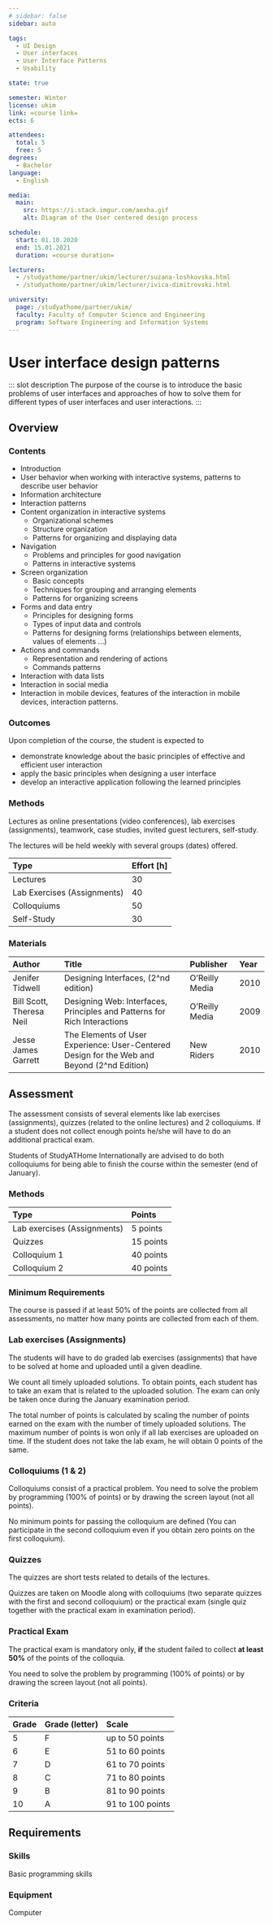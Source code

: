 ```yaml
---
# sidebar: false
sidebar: auto

tags:
  - UI Design
  - User interfaces 
  - User Interface Patterns
  - Usability

state: true

semester: Winter
license: ukim
link: =course link=
ects: 6

attendees:
  total: 5
  free: 5
degrees:
  - Bachelor
language:
  - English

media:
  main:
    src: https://i.stack.imgur.com/aexha.gif
    alt: Diagram of the User centered design process

schedule:
  start: 01.10.2020
  end: 15.01.2021
  duration: =course duration=

lecturers:
  - /studyathome/partner/ukim/lecturer/suzana-loshkovska.html
  - /studyathome/partner/ukim/lecturer/ivica-dimitrovski.html

university:
  page: /studyathome/partner/ukim/
  faculty: Faculty of Computer Science and Engineering
  program: Software Engineering and Information Systems
---
```


# User interface design patterns

::: slot description
The purpose of the course is to introduce the basic problems of user interfaces and approaches of how to solve them for different types of user interfaces and user interactions.
:::

## Overview

### Contents

* Introduction
* User behavior when working with interactive systems, patterns to describe user behavior
* Information architecture
* Interaction patterns
* Content organization in interactive systems
  * Organizational schemes
  * Structure organization
  * Patterns for organizing and displaying data
* Navigation
  * Problems and principles for good navigation
  * Patterns in interactive systems
* Screen organization
    * Basic concepts
    * Techniques for grouping and arranging elements
     * Patterns for organizing screens
* Forms and data entry
  * Principles for designing forms
  * Types of input data and controls
  * Patterns for designing forms (relationships between elements, values of elements ...)
* Actions and commands
  * Representation and rendering of actions
  * Commands patterns
* Interaction with data lists
* Interaction in social media
* Interaction in mobile devices, features of the interaction in mobile devices, interaction patterns.

### Outcomes

Upon completion of the course, the student is expected to

- demonstrate knowledge about the basic principles of effective and efficient user interaction
- apply the basic principles when designing a user interface
- develop an interactive application following the learned principles

### Methods

Lectures as online presentations (video conferences), lab exercises (assignments), teamwork, case studies, invited guest lecturers, self-study.  

The lectures will be held weekly with several groups (dates) offered.

| Type                       | Effort \[h\] |
| :------------------------- | :----------- |
| Lectures                   | 30           |
| Lab Exercises (Assignments)                 | 40           |
| Colloquiums                | 50           |
| Self-Study              | 30           |

### Materials

| Author                   | Title                                                                                        | Publisher      | Year |
| :----------------------- | :------------------------------------------------------------------------------------------- | :------------- | :--- |
| Jenifer Tidwell          | Designing Interfaces, (2^nd edition)                                                        | O’Reilly Media | 2010 |
| Bill Scott, Theresa Neil | Designing Web: Interfaces, Principles and Patterns for Rich Interactions                      | O’Reilly Media | 2009 |
| Jesse James Garrett      | The Elements of User Experience: User-Centered Design for the Web and Beyond (2^nd Edition) | New Riders     | 2010 |

## Assessment

The assessment consists of several elements like lab exercises (assignments), quizzes (related to the online lectures) and 2 colloquiums. If a student does not collect enough points he/she will have to do an additional practical exam.

Students of StudyATHome Internationally are advised to do both colloquiums for being able to finish the course within the semester (end of January).

### Methods

| Type                  | Points |
| :-------------------- | :------------- |
| Lab exercises (Assignments)        | 5 points      |
| Quizzes |15 points      |
| Colloquium 1            | 40 points      |
| Colloquium 2            | 40 points      |

### Minimum Requirements

The course is passed if at least 50% of the points are collected from all assessments, no matter how many points are collected from each of them.

### Lab exercises (Assignments)

The students will have to do graded lab exercises (assignments) that have to be solved at home and uploaded until a given deadline.

We count all timely uploaded solutions. To obtain points, each student has to take an exam that is related to the uploaded solution.
The exam can only be taken once during the January examination period.

The total number of points is calculated by scaling the number of points earned on the exam with the number of timely uploaded solutions. The maximum number of points is won only if all lab exercises are uploaded on time. If the student does not take the lab exam, he will obtain 0 points of the same.

### Colloquiums (1 & 2)

Colloquiums consist of a practical problem. You need to solve the problem by programming (100% of points) or by drawing the screen layout (not all points).

No minimum points for passing the colloquium are defined (You can participate in the second colloquium even if you obtain zero points on the first colloquium).

### Quizzes

The quizzes are short tests related to details of the lectures.

Quizzes are taken on Moodle along with colloquiums (two separate quizzes with the first and second colloquium) or the practical exam (single quiz together with the practical exam in examination period).

### Practical Exam

The practical exam is mandatory only, **if** the student failed to collect **at least 50%** of the points of the colloquia.

You need to solve the problem by programming (100% of points) or by drawing the screen layout (not all points).

### Criteria

| Grade | Grade (letter) | Scale            |
| :---- | :------------- | :--------------- |
| 5     | F              | up to 50 points  |
| 6     | E              | 51 to 60 points  |
| 7     | D              | 61 to 70 points  |
| 8     | C              | 71 to 80 points  |
| 9     | B              | 81 to 90 points  |
| 10    | A              | 91 to 100 points |

## Requirements

### Skills

Basic programming skills

### Equipment

Computer